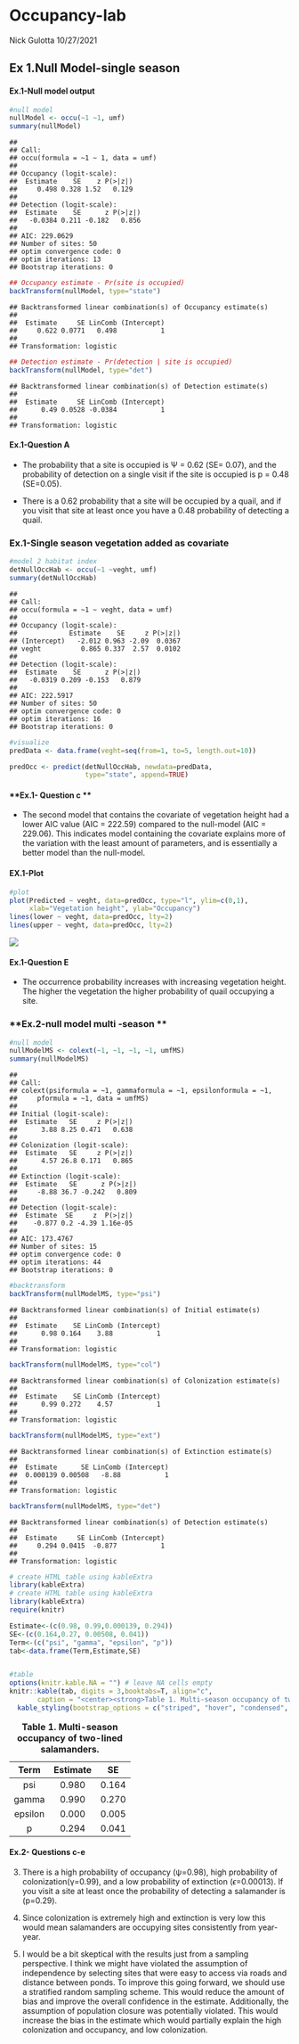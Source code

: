 Occupancy-lab
================
Nick Gulotta
10/27/2021

## **Ex 1.Null Model-single season**

#### **Ex.1-Null model output**

``` r
#null model
nullModel <- occu(~1 ~1, umf)
summary(nullModel)
```

    ## 
    ## Call:
    ## occu(formula = ~1 ~ 1, data = umf)
    ## 
    ## Occupancy (logit-scale):
    ##  Estimate    SE    z P(>|z|)
    ##     0.498 0.328 1.52   0.129
    ## 
    ## Detection (logit-scale):
    ##  Estimate    SE      z P(>|z|)
    ##   -0.0384 0.211 -0.182   0.856
    ## 
    ## AIC: 229.0629 
    ## Number of sites: 50
    ## optim convergence code: 0
    ## optim iterations: 13 
    ## Bootstrap iterations: 0

``` r
## Occupancy estimate - Pr(site is occupied)
backTransform(nullModel, type="state")
```

    ## Backtransformed linear combination(s) of Occupancy estimate(s)
    ## 
    ##  Estimate     SE LinComb (Intercept)
    ##     0.622 0.0771   0.498           1
    ## 
    ## Transformation: logistic

``` r
## Detection estimate - Pr(detection | site is occupied)
backTransform(nullModel, type="det")
```

    ## Backtransformed linear combination(s) of Detection estimate(s)
    ## 
    ##  Estimate     SE LinComb (Intercept)
    ##      0.49 0.0528 -0.0384           1
    ## 
    ## Transformation: logistic

#### **Ex.1-Question A**

-   The probability that a site is occupied is Ψ = 0.62 (SE= 0.07), and
    the probability of detection on a single visit if the site is
    occupied is p = 0.48 (SE=0.05).

-   There is a 0.62 probability that a site will be occupied by a quail,
    and if you visit that site at least once you have a 0.48 probability
    of detecting a quail.

### **Ex.1-Single season vegetation added as covariate**

``` r
#model 2 habitat index
detNullOccHab <- occu(~1 ~veght, umf)
summary(detNullOccHab)
```

    ## 
    ## Call:
    ## occu(formula = ~1 ~ veght, data = umf)
    ## 
    ## Occupancy (logit-scale):
    ##             Estimate    SE     z P(>|z|)
    ## (Intercept)   -2.012 0.963 -2.09  0.0367
    ## veght          0.865 0.337  2.57  0.0102
    ## 
    ## Detection (logit-scale):
    ##  Estimate    SE      z P(>|z|)
    ##   -0.0319 0.209 -0.153   0.879
    ## 
    ## AIC: 222.5917 
    ## Number of sites: 50
    ## optim convergence code: 0
    ## optim iterations: 16 
    ## Bootstrap iterations: 0

``` r
#visualize
predData <- data.frame(veght=seq(from=1, to=5, length.out=10))

predOcc <- predict(detNullOccHab, newdata=predData,
                   type="state", append=TRUE)
```

#### **Ex.1- Question c **

-   The second model that contains the covariate of vegetation height
    had a lower AIC value (AIC = 222.59) compared to the null-model (AIC
    = 229.06). This indicates model containing the covariate explains
    more of the variation with the least amount of parameters, and is
    essentially a better model than the null-model.

#### **EX.1-Plot**

``` r
#plot
plot(Predicted ~ veght, data=predOcc, type="l", ylim=c(0,1),
     xlab="Vegetation height", ylab="Occupancy")
lines(lower ~ veght, data=predOcc, lty=2)
lines(upper ~ veght, data=predOcc, lty=2)
```

![](occupancy-lab_files/figure-gfm/plot-1.png)<!-- -->

#### **Ex.1-Question E**

-   The occurrence probability increases with increasing vegetation
    height. The higher the vegetation the higher probability of quail
    occupying a site.

### **Ex.2-null model multi -season **

``` r
#null model
nullModelMS <- colext(~1, ~1, ~1, ~1, umfMS)
summary(nullModelMS)
```

    ## 
    ## Call:
    ## colext(psiformula = ~1, gammaformula = ~1, epsilonformula = ~1, 
    ##     pformula = ~1, data = umfMS)
    ## 
    ## Initial (logit-scale):
    ##  Estimate   SE     z P(>|z|)
    ##      3.88 8.25 0.471   0.638
    ## 
    ## Colonization (logit-scale):
    ##  Estimate   SE     z P(>|z|)
    ##      4.57 26.8 0.171   0.865
    ## 
    ## Extinction (logit-scale):
    ##  Estimate   SE      z P(>|z|)
    ##     -8.88 36.7 -0.242   0.809
    ## 
    ## Detection (logit-scale):
    ##  Estimate  SE     z  P(>|z|)
    ##    -0.877 0.2 -4.39 1.16e-05
    ## 
    ## AIC: 173.4767 
    ## Number of sites: 15
    ## optim convergence code: 0
    ## optim iterations: 44 
    ## Bootstrap iterations: 0

``` r
#backtransform
backTransform(nullModelMS, type="psi")
```

    ## Backtransformed linear combination(s) of Initial estimate(s)
    ## 
    ##  Estimate    SE LinComb (Intercept)
    ##      0.98 0.164    3.88           1
    ## 
    ## Transformation: logistic

``` r
backTransform(nullModelMS, type="col")
```

    ## Backtransformed linear combination(s) of Colonization estimate(s)
    ## 
    ##  Estimate    SE LinComb (Intercept)
    ##      0.99 0.272    4.57           1
    ## 
    ## Transformation: logistic

``` r
backTransform(nullModelMS, type="ext")
```

    ## Backtransformed linear combination(s) of Extinction estimate(s)
    ## 
    ##  Estimate      SE LinComb (Intercept)
    ##  0.000139 0.00508   -8.88           1
    ## 
    ## Transformation: logistic

``` r
backTransform(nullModelMS, type="det")
```

    ## Backtransformed linear combination(s) of Detection estimate(s)
    ## 
    ##  Estimate     SE LinComb (Intercept)
    ##     0.294 0.0415  -0.877           1
    ## 
    ## Transformation: logistic

``` r
# create HTML table using kableExtra
library(kableExtra)
# create HTML table using kableExtra
library(kableExtra)
require(knitr)

Estimate<-(c(0.98, 0.99,0.000139, 0.294))
SE<-(c(0.164,0.27, 0.00508, 0.041))
Term<-(c("psi", "gamma", "epsilon", "p"))
tab<-data.frame(Term,Estimate,SE)


#table 
options(knitr.kable.NA = "") # leave NA cells empty
knitr::kable(tab, digits = 3,booktabs=T, align="c",
       caption = "<center><strong>Table 1. Multi-season occupancy of two-lined salamanders.</strong></center>")%>%
  kable_styling(bootstrap_options = c("striped", "hover", "condensed", "bordered"))
```

<table class="table table-striped table-hover table-condensed table-bordered" style="margin-left: auto; margin-right: auto;">
<caption>
<center>
<strong>Table 1. Multi-season occupancy of two-lined
salamanders.</strong>
</center>
</caption>
<thead>
<tr>
<th style="text-align:center;">
Term
</th>
<th style="text-align:center;">
Estimate
</th>
<th style="text-align:center;">
SE
</th>
</tr>
</thead>
<tbody>
<tr>
<td style="text-align:center;">
psi
</td>
<td style="text-align:center;">
0.980
</td>
<td style="text-align:center;">
0.164
</td>
</tr>
<tr>
<td style="text-align:center;">
gamma
</td>
<td style="text-align:center;">
0.990
</td>
<td style="text-align:center;">
0.270
</td>
</tr>
<tr>
<td style="text-align:center;">
epsilon
</td>
<td style="text-align:center;">
0.000
</td>
<td style="text-align:center;">
0.005
</td>
</tr>
<tr>
<td style="text-align:center;">
p
</td>
<td style="text-align:center;">
0.294
</td>
<td style="text-align:center;">
0.041
</td>
</tr>
</tbody>
</table>

#### **Ex.2- Questions c-e**

3.  There is a high probability of occupancy (ψ=0.98), high probability
    of colonization(γ=0.99), and a low probability of extinction
    (*ϵ*=0.00013). If you visit a site at least once the probability of
    detecting a salamander is (p=0.29).

4.  Since colonization is extremely high and extinction is very low this
    would mean salamanders are occupying sites consistently from
    year-year.

5.  I would be a bit skeptical with the results just from a sampling
    perspective. I think we might have violated the assumption of
    independence by selecting sites that were easy to access via roads
    and distance between ponds. To improve this going forward, we should
    use a stratified random sampling scheme. This would reduce the
    amount of bias and improve the overall confidence in the estimate.
    Additionally, the assumption of population closure was potentially
    violated. This would increase the bias in the estimate which would
    partially explain the high colonization and occupancy, and low
    colonization.

